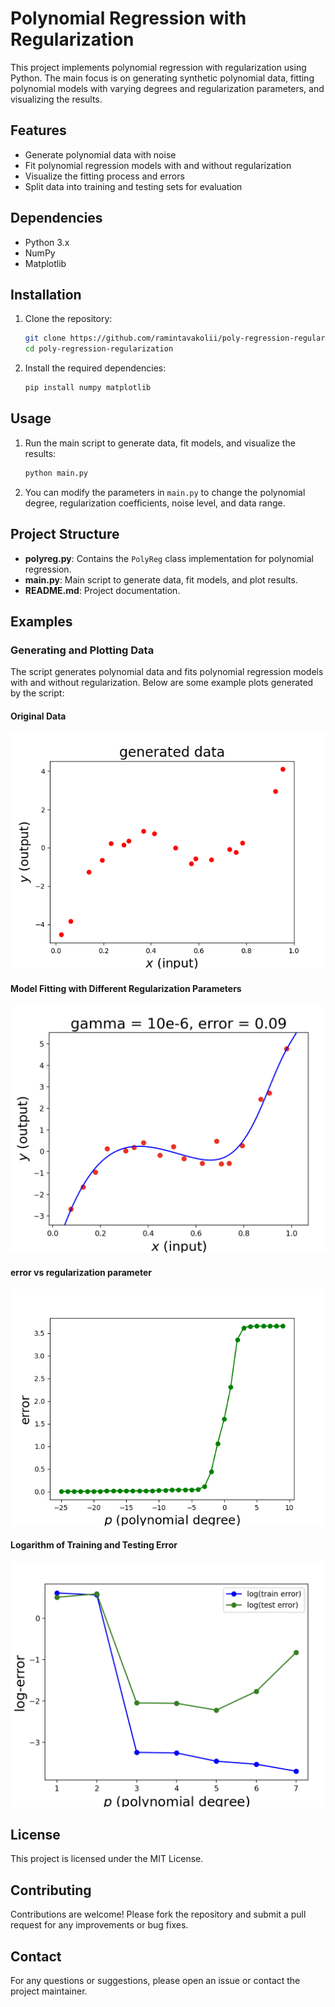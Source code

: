 # Polynomial Regression with Regularization

This project implements polynomial regression with regularization using Python. The main focus is on generating synthetic polynomial data, fitting polynomial models with varying degrees and regularization parameters, and visualizing the results.

## Features

- Generate polynomial data with noise
- Fit polynomial regression models with and without regularization
- Visualize the fitting process and errors
- Split data into training and testing sets for evaluation

## Dependencies

- Python 3.x
- NumPy
- Matplotlib

## Installation

1. Clone the repository:
    ```bash
    git clone https://github.com/ramintavakolii/poly-regression-regularization.git
    cd poly-regression-regularization
    ```

2. Install the required dependencies:
    ```bash
    pip install numpy matplotlib
    ```

## Usage

1. Run the main script to generate data, fit models, and visualize the results:
    ```bash
    python main.py
    ```

2. You can modify the parameters in `main.py` to change the polynomial degree, regularization coefficients, noise level, and data range.

## Project Structure

- **polyreg.py**: Contains the `PolyReg` class implementation for polynomial regression.
- **main.py**: Main script to generate data, fit models, and plot results.
- **README.md**: Project documentation.

## Examples

### Generating and Plotting Data

The script generates polynomial data and fits polynomial regression models with and without regularization. Below are some example plots generated by the script:

#### Original Data
![Original Data](images/data.png)

#### Model Fitting with Different Regularization Parameters
![Model Fitting](images/fit_deg.png)

####  error vs regularization parameter
![Training and Testing Error](images/error_vs_reg_param.png)

#### Logarithm of Training and Testing Error
![Log Training and Testing Error](images/train_test_error_log.png)

## License

This project is licensed under the MIT License.

## Contributing

Contributions are welcome! Please fork the repository and submit a pull request for any improvements or bug fixes.

## Contact

For any questions or suggestions, please open an issue or contact the project maintainer.
